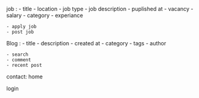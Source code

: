 job :
    - title
    - location
    - job type
    - job description
    - puplished at
    - vacancy
    - salary
    - category
    - experiance

    - apply job
    - post job




Blog :
    - title
    - description
    - created at
    - category
    - tags
    - author
    

    - search
    - comment
    - recent post
    

contact:
home

login
